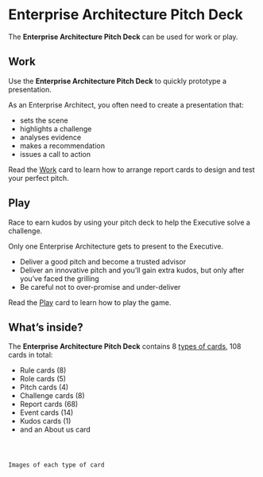 # Enterprise Architecture Pitch Deck 

The **Enterprise Architecture Pitch Deck** can be used for work or play. 

## Work

Use the **Enterprise Architecture Pitch Deck** to quickly prototype a presentation.

As an Enterprise Architect, you often need to create a presentation that:

- sets the scene
- highlights a challenge 
- analyses evidence
- makes a recommendation 
- issues a call to action

Read the [Work](work.md) card to learn how to arrange report cards to design and test your perfect pitch.

## Play

Race to earn kudos by using your pitch deck to help the Executive solve a challenge.

Only one Enterprise Architecture gets to present to the Executive. 

- Deliver a good pitch and become a trusted advisor 
- Deliver an innovative pitch and you’ll gain extra kudos, but only after you’ve faced the grilling
- Be careful not to over-promise and under-deliver

Read the [Play](play.md) card to learn how to play the game.

## What’s inside? 

The **Enterprise Architecture Pitch Deck** contains 8 [types of cards](card-types.md), 108 cards in total:

- Rule cards (8)
- Role cards (5)
- Pitch cards (4)
- Challenge cards (8)
- Report cards (68)
- Event cards (14)
- Kudos cards (1)
- and an About us card


```



Images of each type of card







```

